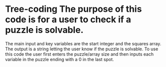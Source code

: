 # Tree-coding The purpose of this code is for a user to check if a puzzle is solvable.
 The main input and key variables are the start integer and the squares array. 
 The output is a string letting the user know if the puzzle is solvable. 
 To use this code the user first enters the puzzle/array size and then inputs 
 each variable in the puzzle ending with a 0 in the last spot.  
